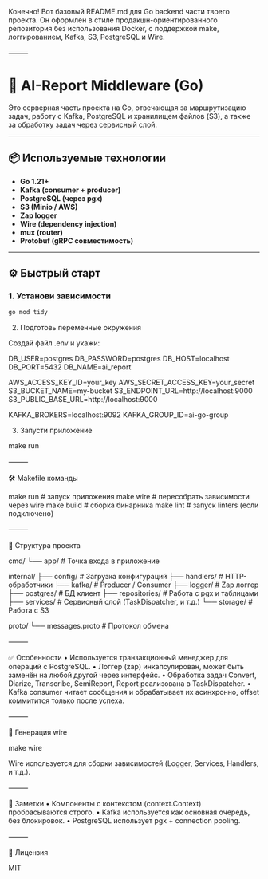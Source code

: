 Конечно! Вот базовый README.md для Go backend части твоего проекта. Он оформлен в стиле продакшн-ориентированного репозитория без использования Docker, с поддержкой make, логгированием, Kafka, S3, PostgreSQL и Wire.

⸻


# 🚀 AI-Report Middleware (Go)

Это серверная часть проекта на Go, отвечающая за маршрутизацию задач, работу с Kafka, PostgreSQL и хранилищем файлов (S3), а также за обработку задач через сервисный слой.

---

## 📦 Используемые технологии

- **Go 1.21+**
- **Kafka (consumer + producer)**
- **PostgreSQL (через pgx)**
- **S3 (Minio / AWS)**
- **Zap logger**
- **Wire (dependency injection)**
- **mux (router)**
- **Protobuf (gRPC совместимость)**

---

## ⚙️ Быстрый старт

### 1. Установи зависимости

```bash
go mod tidy
```

2. Подготовь переменные окружения

Создай файл .env и укажи:

DB_USER=postgres
DB_PASSWORD=postgres
DB_HOST=localhost
DB_PORT=5432
DB_NAME=ai_report

AWS_ACCESS_KEY_ID=your_key
AWS_SECRET_ACCESS_KEY=your_secret
S3_BUCKET_NAME=my-bucket
S3_ENDPOINT_URL=http://localhost:9000
S3_PUBLIC_BASE_URL=http://localhost:9000

KAFKA_BROKERS=localhost:9092
KAFKA_GROUP_ID=ai-go-group

3. Запусти приложение

make run


⸻

🛠 Makefile команды

make run          # запуск приложения
make wire         # пересобрать зависимости через wire
make build        # сборка бинарника
make lint         # запуск linters (если подключено)


⸻

🧾 Структура проекта

cmd/
└── app/           # Точка входа в приложение

internal/
├── config/        # Загрузка конфигураций
├── handlers/      # HTTP-обработчики
├── kafka/         # Producer / Consumer
├── logger/        # Zap логгер
├── postgres/      # БД клиент
├── repositories/  # Работа с pgx и таблицами
├── services/      # Сервисный слой (TaskDispatcher, и т.д.)
└── storage/       # Работа с S3

proto/
└── messages.proto # Протокол обмена


⸻

✅ Особенности
	•	Используется транзакционный менеджер для операций с PostgreSQL.
	•	Логгер (zap) инкапсулирован, может быть заменён на любой другой через интерфейс.
	•	Обработка задач Convert, Diarize, Transcribe, SemiReport, Report реализована в TaskDispatcher.
	•	Kafka consumer читает сообщения и обрабатывает их асинхронно, offset коммитится только после успеха.

⸻

📄 Генерация wire

make wire

Wire используется для сборки зависимостей (Logger, Services, Handlers, и т.д.).

⸻

📌 Заметки
	•	Компоненты с контекстом (context.Context) пробрасываются строго.
	•	Kafka используется как основная очередь, без блокировок.
	•	PostgreSQL использует pgx + connection pooling.

⸻

📄 Лицензия

MIT